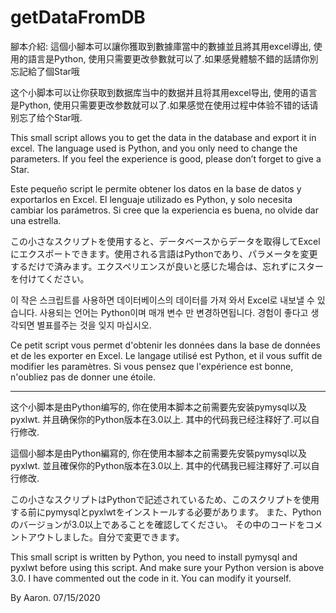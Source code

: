# getDataFromDB
腳本介紹:
這個小腳本可以讓你獲取到數據庫當中的數據並且將其用excel導出, 使用的語言是Python, 使用只需要更改參數就可以了.如果感覺體驗不錯的話請你別忘記給了個Star哦

这个小脚本可以让你获取到数据库当中的数据并且将其用excel导出, 使用的语言是Python, 使用只需要更改参数就可以了.如果感觉在使用过程中体验不错的话请别忘了给个Star哦. 

This small script allows you to get the data in the database and export it in excel. The language used is Python, and you only need to change the parameters. If you feel the experience is good, please don’t forget to give a Star.

Este pequeño script le permite obtener los datos en la base de datos y exportarlos en Excel. El lenguaje utilizado es Python, y solo necesita cambiar los parámetros. Si cree que la experiencia es buena, no olvide dar una estrella.

この小さなスクリプトを使用すると、データベースからデータを取得してExcelにエクスポートできます。使用される言語はPythonであり、パラメータを変更するだけで済みます。エクスペリエンスが良いと感じた場合は、忘れずにスターを付けてください。

이 작은 스크립트를 사용하면 데이터베이스의 데이터를 가져 와서 Excel로 내보낼 수 있습니다. 사용되는 언어는 Python이며 매개 변수 만 변경하면됩니다. 경험이 좋다고 생각되면 별표를주는 것을 잊지 마십시오.

Ce petit script vous permet d'obtenir les données dans la base de données et de les exporter en Excel. Le langage utilisé est Python, et il vous suffit de modifier les paramètres. Si vous pensez que l'expérience est bonne, n'oubliez pas de donner une étoile.

-------------------------------------------

这个小脚本是由Python编写的, 你在使用本脚本之前需要先安装pymysql以及pyxlwt.
并且确保你的Python版本在3.0以上.
其中的代码我已经注释好了.可以自行修改.

這個小腳本是由Python編寫的, 你在使用本腳本之前需要先安裝pymysql以及pyxlwt.
並且確保你的Python版本在3.0以上.
其中的代碼我已經注釋好了.可以自行修改.

この小さなスクリプトはPythonで記述されているため、このスクリプトを使用する前にpymysqlとpyxlwtをインストールする必要があります。
また、Pythonのバージョンが3.0以上であることを確認してください。
その中のコードをコメントアウトしました。自分で変更できます。

This small script is written by Python, you need to install pymysql and pyxlwt before using this script.
And make sure your Python version is above 3.0.
I have commented out the code in it. You can modify it yourself.

By Aaron.
07/15/2020
